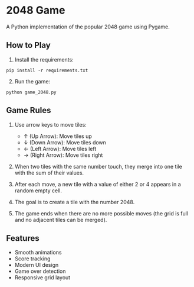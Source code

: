 # 2048 Game

A Python implementation of the popular 2048 game using Pygame.

## How to Play

1. Install the requirements:
```
pip install -r requirements.txt
```

2. Run the game:
```
python game_2048.py
```

## Game Rules

1. Use arrow keys to move tiles:
   - ↑ (Up Arrow): Move tiles up
   - ↓ (Down Arrow): Move tiles down
   - ← (Left Arrow): Move tiles left
   - → (Right Arrow): Move tiles right

2. When two tiles with the same number touch, they merge into one tile with the sum of their values.

3. After each move, a new tile with a value of either 2 or 4 appears in a random empty cell.

4. The goal is to create a tile with the number 2048.

5. The game ends when there are no more possible moves (the grid is full and no adjacent tiles can be merged).

## Features

- Smooth animations
- Score tracking
- Modern UI design
- Game over detection
- Responsive grid layout
